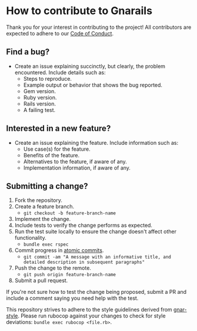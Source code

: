 # How to contribute to Gnarails

Thank you for your interest in contributing to the project! All contributors
are expected to adhere to our [Code of Conduct](CODE_OF_CONDUCT.md).

## Find a bug?

* Create an issue explaining succinctly, but clearly, the problem encountered.
  Include details such as:
  * Steps to reproduce.
  * Example output or behavior that shows the bug reported.
  * Gem version.
  * Ruby version.
  * Rails version.
  * A failing test.

## Interested in a new feature?

* Create an issue explaining the feature. Include information such as:
  * Use case(s) for the feature.
  * Benefits of the feature.
  * Alternatives to the feature, if aware of any.
  * Implementation information, if aware of any.

## Submitting a change?

1. Fork the repository.
2. Create a feature branch.
   * `git checkout -b feature-branch-name`
3. Implement the change.
4. Include tests to verify the change performs as expected.
5. Run the test suite locally to ensure the change doesn't affect other
   functionality.
   * `bundle exec rspec`
6. Commit progress in [atomic commits](https://en.wikipedia.org/wiki/Atomic_commit).
   * `git commit -am "A message with an informative title, and detailed description
in subsequent paragraphs"`
7. Push the change to the remote.
   * `git push origin feature-branch-name`
8. Submit a pull request.

If you're not sure how to test the change being proposed, submit a PR and
include a comment saying you need help with the test.

This repository strives to adhere to the style guidelines derived from
[gnar-style](https://github.com/TheGnarCo/gnar-style). Please run rubocop
against your changes to check for style deviations: `bundle exec rubocop
<file.rb>`.
